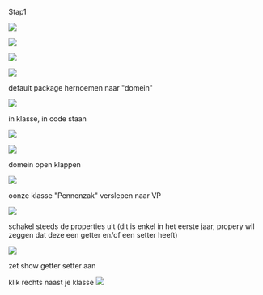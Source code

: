 
Stap1

![](../attachments/20241014121715.png)

![](../attachments/20241014121805.png)

![](../attachments/20241014121841.png)


![](../attachments/20241014121913.png)

default package hernoemen naar "domein"

![](../attachments/20241014121949.png)

in klasse, in code staan

![](../attachments/20241014122042.png)


![](../attachments/20241014122342.png)

domein open klappen

![](../attachments/20241014122402.png)

oonze klasse "Pennenzak" verslepen naar VP

![](../attachments/20241014122448.png)

schakel steeds de properties uit (dit is enkel in het eerste jaar, propery wil zeggen dat deze een getter en/of een setter heeft)

![](../attachments/20241014122531.png)


zet show getter setter aan

klik rechts naast je klasse
![](../attachments/20241014122845.png)